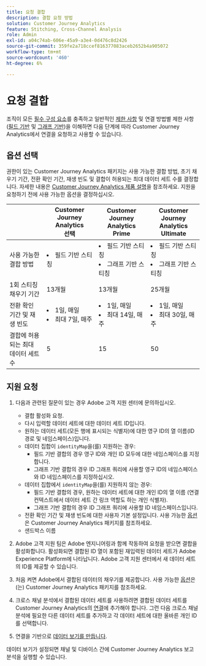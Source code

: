 ```yaml
---
title: 요청 결합
description: 결합 요청 방법
solution: Customer Journey Analytics
feature: Stitching, Cross-Channel Analysis
role: Admin
exl-id: a04c74ab-606e-45a9-a3e4-0d476c8d2426
source-git-commit: 359fe2a718ccef816377083aceb2652b4a905072
workflow-type: tm+mt
source-wordcount: '460'
ht-degree: 6%

---
```


# 요청 결합

조직이 모든 [필수 구성 요소](overview.md#prerequisites)를 충족하고 일반적인 [제한 사항](overview.md#limitations) 및 연결 방법별 제한 사항([필드 기반](fbs.md#limitations) 및 [그래프 기반](gbs.md#limitations))을 이해하면 다음 단계에 따라 Customer Journey Analytics에서 연결을 요청하고 사용할 수 있습니다.

## 옵션 선택

권한이 있는 Customer Journey Analytics 패키지는 사용 가능한 결합 방법, 초기 채우기 기간, 전환 확인 기간, 재생 빈도 및 결합이 허용되는 최대 데이터 세트 수를 결정합니다. 자세한 내용은 [Customer Journey Analytics 제품 설명](https://helpx.adobe.com/kr/legal/product-descriptions/customer-journey-analytics.html)을 참조하세요. 지원을 요청하기 전에 사용 가능한 옵션을 결정하십시오.

| | Customer Journey Analytics<br/>선택 | Customer Journey Analytics<br/>Prime | Customer Journey Analytics<br/>Ultimate |
|---|---|---|---|
| 사용 가능한 결합 방법 | <li>필드 기반 스티칭</li> | <li>필드 기반 스티칭</li><li>그래프 기반 스티칭</li> | <li>필드 기반 스티칭</li><li>그래프 기반 스티칭</li> |
| 1회 스티칭 채우기 기간 | 13개월 | 13개월 | 25개월 |
| 전환 확인 기간 및 재생 빈도 | <li>1일, 매일</li><li>최대 7일, 매주</li> | <li>1일, 매일</li><li>최대 14일, 매주</li> | <li>1일, 매일</li><li>최대 30일, 매주</li> |
| 결합에 허용되는 최대 데이터 세트 수 | 5 | 15 | 50 |

## 지원 요청

1. 다음과 관련된 질문이 있는 경우 Adobe 고객 지원 센터에 문의하십시오.

   - 결합 활성화 요청.
   - 다시 입력할 데이터 세트에 대한 데이터 세트 ID입니다.
   - 원하는 데이터 세트(모든 행에 표시되는 식별자)에 대한 영구 ID의 열 이름(ID 경로 및 네임스페이스)입니다.
   - 데이터 집합이 `identityMap`을(를) 지원하는 경우:
      - 필드 기반 결합의 경우 영구 ID와 개인 ID 모두에 대한 네임스페이스를 지정합니다.
      - 그래프 기반 결합의 경우 ID 그래프 쿼리에 사용할 영구 ID의 네임스페이스와 ID 네임스페이스를 지정하십시오.
   - 데이터 집합에서 `identityMap`을(를) 지원하지 않는 경우:
      - 필드 기반 결합의 경우, 원하는 데이터 세트에 대한 개인 ID의 열 이름 (연결 컨텍스트에서 데이터 세트 간 링크 역할도 하는 개인 식별자).
      - 그래프 기반 결합의 경우 ID 그래프 쿼리에 사용할 ID 네임스페이스입니다.
   - 전환 확인 기간 및 재생 빈도에 대한 사용자 기본 설정입니다. 사용 가능한 [옵션](#options)은 Customer Journey Analytics 패키지를 참조하세요.
   - 샌드박스 이름


2. Adobe 고객 지원 팀은 Adobe 엔지니어링과 함께 작동하여 요청을 받으면 결합을 활성화합니다. 활성화되면 결합된 ID 열이 포함된 재입력된 데이터 세트가 Adobe Experience Platform에 나타납니다. Adobe 고객 지원 센터에서 새 데이터 세트의 ID를 제공할 수 있습니다.
3. 처음 켜면 Adobe에서 결합된 데이터의 채우기를 제공합니다. 사용 가능한 [옵션](#options)은(는) Customer Journey Analytics 패키지를 참조하세요.

4. 크로스 채널 분석에서 결합된 데이터 세트를 사용하려면 결합된 데이터 세트를 Customer Journey Analytics의 [연결](../connections/overview.md)에 추가해야 합니다. 그런 다음 크로스 채널 분석에 필요한 다른 데이터 세트를 추가하고 각 데이터 세트에 대한 올바른 개인 ID를 선택합니다.

5. 연결을 기반으로 [데이터 보기를 만듭니다](/help/data-views/create-dataview.md).

<!-- To do: Paragraph on backfill once product and marketing determine the best way forward. -->

데이터 보기가 설정되면 채널 및 디바이스 간에 Customer Journey Analytics 보고 분석을 실행할 수 있습니다.

<!-- Uncomment once stitching UI is available (for limited testing)..

### Do It Yourself

|Positive|[!BADGE New Feature]{type=Positive before-title="false"}|

{{release-limited-testing-section}}

Alternatively, you can set up and use stitching through the Customer Journey Analytics user interface:

1. Go to the [Create and manage stitched datasets](stitching-ui.md) and follow steps to rekey your dataset.

2. [Create a connection](/help/connections/create-connection.md) in Customer Journey Analytics using the newly generated dataset and any other datasets that you want to include. Choose the correct person ID for each dataset.

3. [Create a connection](/help/connections/create-connection.md) in Customer Journey Analytics using the newly generated dataset and any other datasets that you want to include. Choose the correct person ID for each dataset.
   
4. [Create a data view](/help/data-views/create-dataview.md) based on the connection.

Once the data view is set up, the cross-channel analysis in Customer Journey Analytics is just like any other analysis in Customer Journey Analytics, except now the data operates across channels and devices.

-->
